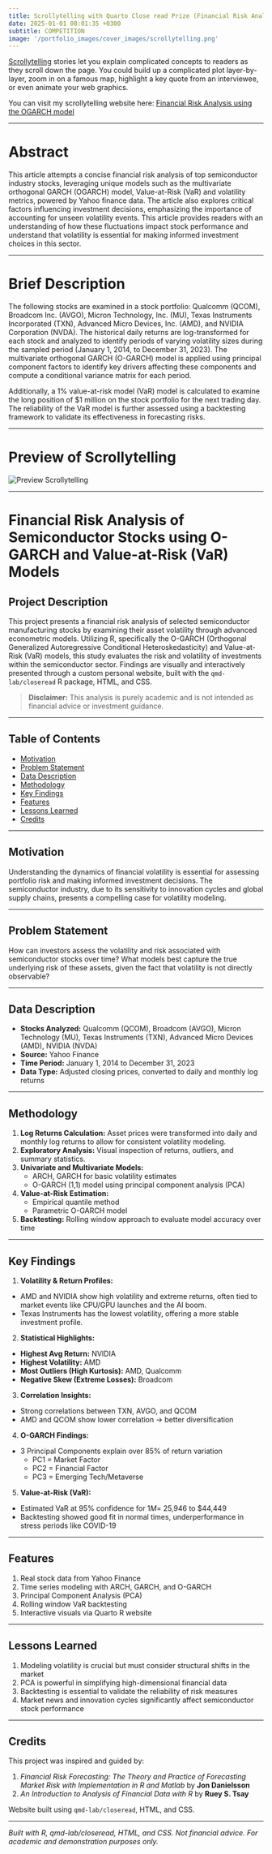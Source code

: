 ```yaml
---
title: Scrollytelling with Quarto Close read Prize (Financial Risk Analysis)
date: 2025-01-01 08:01:35 +0300
subtitle: COMPETITION
image: '/portfolio_images/cover_images/scrollytelling.png'
---
```


[Scrollytelling](https://posit.co/blog/closeread-prize-announcement/) stories let you explain complicated concepts to readers as they scroll down the page. You could build up a complicated plot layer-by-layer, zoom in on a famous map, highlight a key quote from an interviewee, or even animate your web graphics.

You can visit my scrollytelling website here: [Financial Risk Analysis using the OGARCH model](https://erica-prog.github.io/)

***

# Abstract 

This article attempts a concise financial risk analysis of top semiconductor industry stocks, leveraging unique models such as the multivariate orthogonal GARCH (OGARCH) model, Value-at-Risk (VaR) and volatility metrics, powered by Yahoo finance data. The article also explores critical factors influencing investment decisions, emphasizing the importance of accounting for unseen volatility events. This article provides readers with an understanding of how these fluctuations impact stock performance and understand that volatility is essential for making informed investment choices in this sector.

***

# Brief Description 

The following stocks are examined in a stock portfolio: Qualcomm (QCOM), Broadcom Inc. (AVGO), Micron Technology, Inc. (MU), Texas Instruments Incorporated (TXN), Advanced Micro Devices, Inc. (AMD), and NVIDIA Corporation (NVDA). The historical daily returns are log-transformed for each stock and analyzed to identify periods of varying volatility sizes during the sampled period (January 1, 2014, to December 31, 2023). The multivariate orthogonal GARCH (O-GARCH) model is applied using principal component factors to identify key drivers affecting these components and compute a conditional variance matrix for each period.

Additionally, a 1% value-at-risk model (VaR) model is calculated to examine the long position of $1 million on the stock portfolio for the next trading day. The reliability of the VaR model is further assessed using a backtesting framework to validate its effectiveness in forecasting risks.

*** 

# Preview of Scrollytelling 

<div class="gallery-box">
  <div class="gallery">
    <img src="/hilton_website/portfolio_images/scrollytelling_images/preview_scrollytelling.gif" loading="lazy" alt="Preview Scrollytelling">
  </div>
</div>

***

# Financial Risk Analysis of Semiconductor Stocks using O-GARCH and Value-at-Risk (VaR) Models

## Project Description
This project presents a financial risk analysis of selected semiconductor manufacturing stocks by examining their asset volatility through advanced econometric models. Utilizing R, specifically the O-GARCH (Orthogonal Generalized Autoregressive Conditional Heteroskedasticity) and Value-at-Risk (VaR) models, this study evaluates the risk and volatility of investments within the semiconductor sector. Findings are visually and interactively presented through a custom personal website, built with the `qmd-lab/closeread` R package, HTML, and CSS.

> **Disclaimer:** This analysis is purely academic and is not intended as financial advice or investment guidance.

***

## Table of Contents
* [Motivation](#motivation)
* [Problem Statement](#problem-statement)
* [Data Description](#data-description)
* [Methodology](#methodology)
* [Key Findings](#key-findings)
* [Features](#features)
* [Lessons Learned](#lessons-learned)
* [Credits](#credits)

***

## Motivation
Understanding the dynamics of financial volatility is essential for assessing portfolio risk and making informed investment decisions. The semiconductor industry, due to its sensitivity to innovation cycles and global supply chains, presents a compelling case for volatility modeling.

***

## Problem Statement
How can investors assess the volatility and risk associated with semiconductor stocks over time? What models best capture the true underlying risk of these assets, given the fact that volatility is not directly observable?

***

## Data Description
- **Stocks Analyzed:** Qualcomm (QCOM), Broadcom (AVGO), Micron Technology (MU), Texas Instruments (TXN), Advanced Micro Devices (AMD), NVIDIA (NVDA)
- **Source:** Yahoo Finance
- **Time Period:** January 1, 2014 to December 31, 2023
- **Data Type:** Adjusted closing prices, converted to daily and monthly log returns

***

## Methodology
1. **Log Returns Calculation:** Asset prices were transformed into daily and monthly log returns to allow for consistent volatility modeling.  
2. **Exploratory Analysis:** Visual inspection of returns, outliers, and summary statistics.  
3. **Univariate and Multivariate Models:**
   * ARCH, GARCH for basic volatility estimates  
   * O-GARCH (1,1) model using principal component analysis (PCA)  
4. **Value-at-Risk Estimation:**
   * Empirical quantile method  
   * Parametric O-GARCH model  
5. **Backtesting:** Rolling window approach to evaluate model accuracy over time  

***

## Key Findings
1. **Volatility & Return Profiles:**
  * AMD and NVIDIA show high volatility and extreme returns, often tied to market events like CPU/GPU launches and the AI boom.
  * Texas Instruments has the lowest volatility, offering a more stable investment profile.

2. **Statistical Highlights:**
  * **Highest Avg Return:** NVIDIA  
  * **Highest Volatility:** AMD  
  * **Most Outliers (High Kurtosis):** AMD, Qualcomm  
  * **Negative Skew (Extreme Losses):** Broadcom  

3. **Correlation Insights:**
  * Strong correlations between TXN, AVGO, and QCOM
  * AMD and QCOM show lower correlation → better diversification

4. **O-GARCH Findings:**
  * 3 Principal Components explain over 85% of return variation
    * PC1 = Market Factor 
    * PC2 = Financial Factor 
    * PC3 = Emerging Tech/Metaverse

5. **Value-at-Risk (VaR):**
  * Estimated VaR at 95% confidence for $1M = ~$25,946 to $44,449
  * Backtesting showed good fit in normal times, underperformance in stress periods like COVID-19

***

## Features
1. Real stock data from Yahoo Finance  
2. Time series modeling with ARCH, GARCH, and O-GARCH  
3. Principal Component Analysis (PCA)  
4. Rolling window VaR backtesting  
5. Interactive visuals via Quarto R website  

***

## Lessons Learned
1. Modeling volatility is crucial but must consider structural shifts in the market  
2. PCA is powerful in simplifying high-dimensional financial data  
3. Backtesting is essential to validate the reliability of risk measures  
4. Market news and innovation cycles significantly affect semiconductor stock performance  

***

## Credits
This project was inspired and guided by:
1. *Financial Risk Forecasting: The Theory and Practice of Forecasting Market Risk with Implementation in R and Matlab* by **Jon Danielsson**
2. *An Introduction to Analysis of Financial Data with R* by **Ruey S. Tsay**

Website built using `qmd-lab/closeread`, HTML, and CSS.

***

*Built with R, qmd-lab/closeread, HTML, and CSS. Not financial advice. For academic and demonstration purposes only.*




